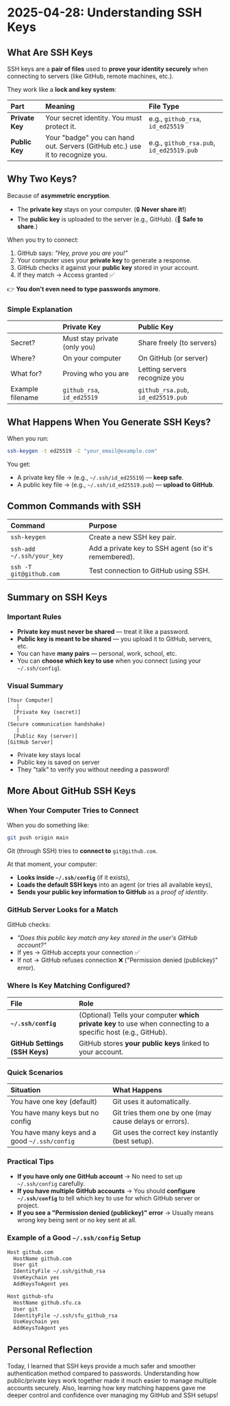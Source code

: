 # 2025-04-28: Understanding SSH Keys

## What Are SSH Keys

SSH keys are a **pair of files** used to **prove your identity securely** when connecting to servers (like GitHub, remote machines, etc.).

They work like a **lock and key system**:

| Part | Meaning | File Type |
|:---|:---|:---|
| **Private Key** | Your secret identity. You must protect it. | e.g., `github_rsa`, `id_ed25519` |
| **Public Key** | Your "badge" you can hand out. Servers (GitHub etc.) use it to recognize you. | e.g., `github_rsa.pub`, `id_ed25519.pub` |

## Why Two Keys?

Because of **asymmetric encryption**.

- The **private key** stays on your computer. (🔒 **Never share it!**)
- The **public key** is uploaded to the server (e.g., GitHub). (📢 **Safe to share**.)

When you try to connect:

1. GitHub says: *"Hey, prove you are you!"*
2. Your computer uses your **private key** to generate a response.
3. GitHub checks it against your **public key** stored in your account.
4. If they match → Access granted ✅

👉 **You don't even need to type passwords anymore.**

### Simple Explanation

| | Private Key | Public Key |
|:-|:--|:--|
| Secret? | Must stay private (only you) | Share freely (to servers) |
| Where? | On your computer | On GitHub (or server) |
| What for? | Proving who you are | Letting servers recognize you |
| Example filename | `github_rsa`, `id_ed25519` | `github_rsa.pub`, `id_ed25519.pub` |

## What Happens When You Generate SSH Keys?

When you run:

```bash
ssh-keygen -t ed25519 -C "your_email@example.com"
```

You get:
- A private key file → (e.g., `~/.ssh/id_ed25519`) — **keep safe**.
- A public key file → (e.g., `~/.ssh/id_ed25519.pub`) — **upload to GitHub**.


## Common Commands with SSH

| Command | Purpose |
|:---|:---|
| `ssh-keygen` | Create a new SSH key pair. |
| `ssh-add ~/.ssh/your_key` | Add a private key to SSH agent (so it's remembered). |
| `ssh -T git@github.com` | Test connection to GitHub using SSH. |

## Summary on SSH Keys
### Important Rules

- **Private key must never be shared** — treat it like a password.
- **Public key is meant to be shared** — you upload it to GitHub, servers, etc.
- You can have **many pairs** — personal, work, school, etc.
- You can **choose which key to use** when you connect (using your `~/.ssh/config`).

### Visual Summary

```
[Your Computer]
   |
  [Private Key (secret)]
   |
(Secure communication handshake)
   |
  [Public Key (server)]
[GitHub Server]
```

- Private key stays local
- Public key is saved on server
- They "talk" to verify you without needing a password!




## More About GitHub SSH Keys

### When Your Computer Tries to Connect

When you do something like:

```bash
git push origin main
```

Git (through SSH) tries to **connect to** `git@github.com`.

At that moment, your computer:
- **Looks inside `~/.ssh/config`** (if it exists),
- **Loads the default SSH keys** into an agent (or tries all available keys),
- **Sends your public key information to GitHub** as a *proof of identity*.

### GitHub Server Looks for a Match

GitHub checks:
- *"Does this public key match any key stored in the user's GitHub account?"*
- If yes → GitHub accepts your connection ✅
- If not → GitHub refuses connection ❌ ("Permission denied (publickey)" error).

### Where Is Key Matching Configured?

| File | Role |
|:---|:---|
| **`~/.ssh/config`** | (Optional) Tells your computer **which private key** to use when connecting to a specific host (e.g., GitHub). |
| **GitHub Settings (SSH Keys)** | GitHub stores **your public keys** linked to your account. |

### Quick Scenarios

| Situation | What Happens |
|:---|:---|
| You have one key (default) | Git uses it automatically. |
| You have many keys but no config | Git tries them one by one (may cause delays or errors). |
| You have many keys and a good `~/.ssh/config` | Git uses the correct key instantly (best setup). |



### Practical Tips

- **If you have only one GitHub account** → No need to set up `~/.ssh/config` carefully.
- **If you have multiple GitHub accounts** → You should **configure `~/.ssh/config`** to tell which key to use for which GitHub server or project.
- **If you see a "Permission denied (publickey)" error** → Usually means wrong key being sent or no key sent at all.

### Example of a Good `~/.ssh/config` Setup

```bash
Host github.com
  HostName github.com
  User git
  IdentityFile ~/.ssh/github_rsa
  UseKeychain yes
  AddKeysToAgent yes

Host github-sfu
  HostName github.sfu.ca
  User git
  IdentityFile ~/.ssh/sfu_github_rsa
  UseKeychain yes
  AddKeysToAgent yes
```

## Personal Reflection

Today, I learned that SSH keys provide a much safer and smoother authentication method compared to passwords. Understanding how public/private keys work together made it much easier to manage multiple accounts securely. Also, learning how key matching happens gave me deeper control and confidence over managing my GitHub and SSH setups!